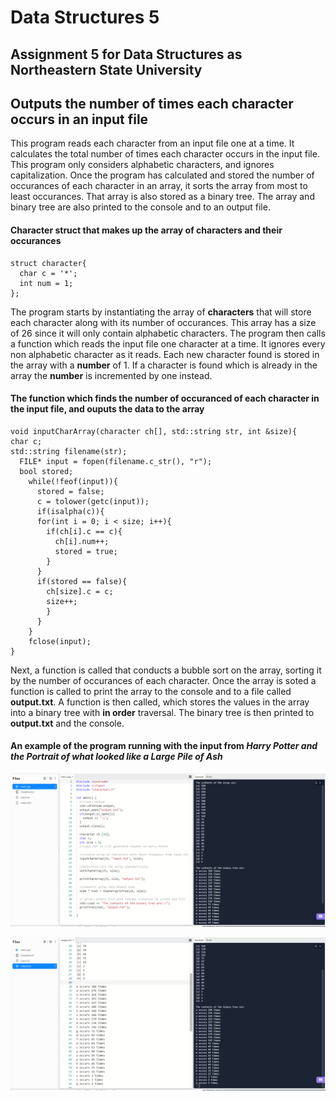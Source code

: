 # Data Structures 5
 
## Assignment 5 for Data Structures as Northeastern State University

## Outputs the number of times each character occurs in an input file

This program reads each character from an input file one at a time. It calculates the total number of times each character occurs in the input file. This program only considers alphabetic characters, and ignores capitalization. Once the program has calculated and stored the number of occurances of each character in an array, it sorts the array from most to least occurances. That array is also stored as a binary tree. The array and binary tree are also printed to the console and to an output file.

#### Character struct that makes up the array of characters and their occurances
```
struct character{
  char c = '*';
  int num = 1;
};
```

The program starts by instantiating the array of **characters** that will store each character along with its number of occurances. This array has a size of 26 since it will only contain alphabetic characters. The program then calls a function which reads the input file one character at a time. It ignores every non alphabetic character as it reads. Each new character found is stored in the array with a **number** of 1. If a character is found which is already in the array the **number** is incremented by one instead.

#### The function which finds the number of occuranced of each character in the input file, and ouputs the data to the array
```
void inputCharArray(character ch[], std::string str, int &size){
char c;
std::string filename(str);
  FILE* input = fopen(filename.c_str(), "r");
  bool stored;
    while(!feof(input)){
      stored = false;
      c = tolower(getc(input));
      if(isalpha(c)){
      for(int i = 0; i < size; i++){
        if(ch[i].c == c){
          ch[i].num++;
          stored = true;
        }
      }
      if(stored == false){
        ch[size].c = c;
        size++;
        }
      }
    }
    fclose(input);
}
```

Next, a function is called that conducts a bubble sort on the array, sorting it by the number of occurances of each character. Once the array is soted a function is called to print the array to the console and to a file called **output.txt**. A function is then called, which stores the values in the array into a binary tree with **in order** traversal. The binary tree is then printed to **output.txt** and the console.

#### An example of the program running with the input from *Harry Potter and the Portrait of what looked like a Large Pile of Ash* 
![](images/DS5,1.png)

![](images/DS5,2.png)